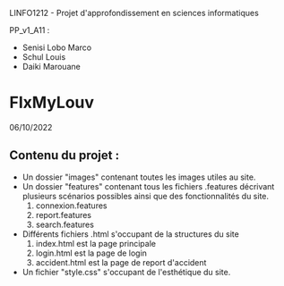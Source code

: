 LINFO1212 - Projet d'approfondissement en sciences informatiques

PP_v1_A11 : 

- Senisi Lobo Marco
- Schul Louis
- Daiki Marouane

# FIxMyLouv
06/10/2022

## Contenu du projet :
-  Un dossier "images" contenant toutes les images utiles au site. 
- Un dossier "features" contenant tous les fichiers .features décrivant plusieurs scénarios possibles ainsi que des fonctionnalités du site. 
	1. connexion.features
	2. report.features
	3. search.features
- Différents  fichiers .html s'occupant de la structures du site 
	1.  index.html est la page principale
	2. login.html est la page de login
	3. accident.html est la page de report d'accident
 - Un fichier "style.css" s'occupant de l'esthétique du site.
